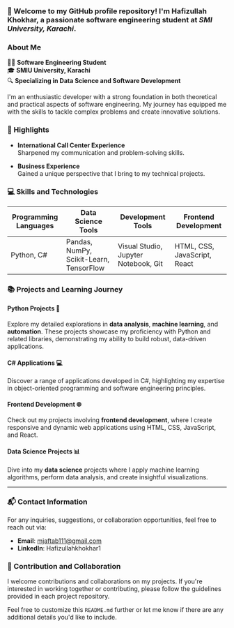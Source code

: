

### 🚀 Welcome to my GitHub profile repository! I'm **Hafizullah Khokhar**, a passionate software engineering student at *SMI University, Karachi*.

### About Me

👨‍💻 **Software Engineering Student**  
🎓 **SMIU University, Karachi**  
🔍 **Specializing in Data Science and Software Development**

I'm an enthusiastic developer with a strong foundation in both theoretical and practical aspects of software engineering. My journey has equipped me with the skills to tackle complex problems and create innovative solutions.


### 🌟 Highlights

- **International Call Center Experience**  
  Sharpened my communication and problem-solving skills.
  
- **Business Experience**  
  Gained a unique perspective that I bring to my technical projects.


### 💻 Skills and Technologies

| Programming Languages | Data Science Tools                      | Development Tools                    | Frontend Development         |
|-----------------------|-----------------------------------------|--------------------------------------|------------------------------
| Python, C#            | Pandas, NumPy, Scikit-Learn, TensorFlow | Visual Studio, Jupyter Notebook, Git | HTML, CSS, JavaScript, React |


### 📚 Projects and Learning Journey

#### Python Projects 🐍
Explore my detailed explorations in **data analysis**, **machine learning**, and **automation**. These projects showcase my proficiency with Python and related libraries, demonstrating my ability to build robust, data-driven applications.

#### C# Applications 💻
Discover a range of applications developed in C#, highlighting my expertise in object-oriented programming and software engineering principles.

#### Frontend Development 🌐
Check out my projects involving **frontend development**, where I create responsive and dynamic web applications using HTML, CSS, JavaScript, and React.

#### Data Science Projects 📊
Dive into my **data science** projects where I apply machine learning algorithms, perform data analysis, and create insightful visualizations.

---

### 📬 Contact Information

For any inquiries, suggestions, or collaboration opportunities, feel free to reach out via:

- **Email**: mjaftab111@gmail.com
- **LinkedIn**: Hafizullahkhokhar1

### 🤝 Contribution and Collaboration

I welcome contributions and collaborations on my projects. If you're interested in working together or contributing, please follow the guidelines provided in each project repository.



Feel free to customize this `README.md` further or let me know if there are any additional details you'd like to include.
<!--
**HafizullahKhokhar1/HafizullahKhokhar1** is a ✨ _special_ ✨ repository because its `README.md` (this file) appears on your GitHub profile.

Here are some ideas to get you started:

- 🔭 I’m currently working on Data
- 🌱 I’m currently learning ...
- 👯 I’m looking to collaborate on ...
- 🤔 I’m looking for help with ...
- 💬 Ask me about ...
- 📫 How to reach me: ...
- 😄 Pronouns: ...
- ⚡ Fun fact: ...
-->

